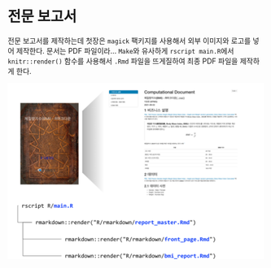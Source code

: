 # 전문 보고서

전문 보고서를 제작하는데 첫장은 `magick` 팩키지를 사용해서 외부 이미지와 로고를 넣어 제작한다.
문서는 PDF 파일이라... `Make`와 유사하게 `rscript main.R`에서 `knitr::render()` 함수를 사용해서 `.Rmd` 파일을 뜨게질하여 최종 PDF 파일을 제작하게 한다. 

![](assets/front_rmarkdown.png)
